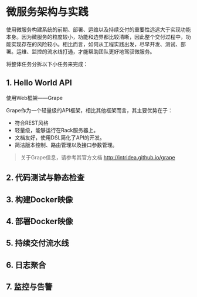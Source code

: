 # 微服务架构与实践
使用微服务构建系统的前期、部署、运维以及持续交付的重要性远远大于实现功能本身。因为微服务的粒度较小，功能和边界都比较清晰，因此整个交付过程中，功能实现存在的风险较小。相比而言，如何从工程实践出发，尽早开发、测试、部署。运维、监控的流水线打通，才能帮助团队更好地驾驭微服务。

将整体任务分拆以下小任务来完成：
## 1. Hello World API

使用Web框架——Grape

Grape作为一个轻量级的API框架，相比其他框架而言，其主要优势在于：
- 符合REST风格
- 轻量级，能够运行在Rack服务器上。
- 文档友好，使用DSL简化了API的开发。
- 简洁版本控制、路由管理以及接口参数管理。

> 关于Grape信息，请参考其官方文档 http://intridea.github.io/grape

## 2. 代码测试与静态检查

## 3. 构建Docker映像

## 4. 部署Docker映像

## 5. 持续交付流水线

## 6. 日志聚合

## 7. 监控与告警
